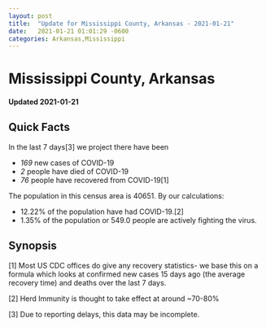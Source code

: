 ```yaml
---
layout: post
title:  "Update for Mississippi County, Arkansas - 2021-01-21"
date:   2021-01-21 01:01:29 -0600
categories: Arkansas,Mississippi
---
```


# Mississippi County, Arkansas
#### Updated 2021-01-21

## Quick Facts

In the last 7 days[3] we project there have been
- *169* new cases of COVID-19
- *2* people have died of COVID-19
- *76* people have recovered from COVID-19[1]

The population in this census area is 40651. By our calculations:
- 12.22% of the population have had COVID-19.[2]
- 1.35% of the population or 549.0 people are actively fighting the virus.

## Synopsis




[1] Most US CDC offices do give any recovery statistics- we base this on a formula which looks at confirmed new cases
15 days ago (the average recovery time) and deaths over the last 7 days.

[2] Herd Immunity is thought to take effect at around ~70-80%

[3] Due to reporting delays, this data may be incomplete.
 
    